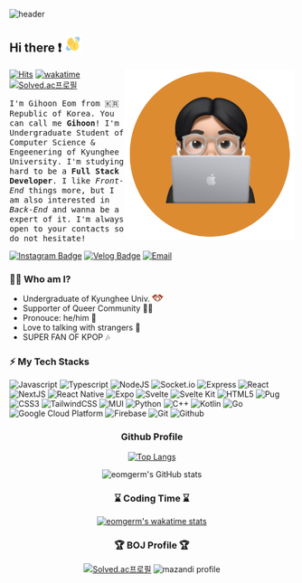 ![header](https://capsule-render.vercel.app/api?type=waving&color=gradient&height=300&section=header&text=Good%20to%20see%20you%20🤗&desc=I'm%20Gihoon%20:%20%29&fontSize=60&fontAlignY=40&descSize=25&descAlignY=58&animation=fadeIn)

## Hi there ❗ <img src="./images/wave-hello.gif" height="30">
<img src="./images/profile.png" align="right" height="300
"/>

[![Hits](https://hits.seeyoufarm.com/api/count/incr/badge.svg?url=https%3A%2F%2Fgithub.com%2Feomgerm&count_bg=%23FF5252&title_bg=%23535353&icon=&icon_color=%23E7E7E7&title=views&edge_flat=true)](https://hits.seeyoufarm.com)
[![wakatime](https://wakatime.com/badge/user/2bc3057d-356c-4085-8a40-dcf77da7bb8a.svg?style=flat-square)](https://wakatime.com/@2bc3057d-356c-4085-8a40-dcf77da7bb8a)
[![Solved.ac프로필](http://mazassumnida.wtf/api/mini/generate_badge?boj=eomgerm)](https://solved.ac/eomgerm)


<samp>I'm Gihoon Eom from 🇰🇷 Republic of Korea. You can call me **Gihoon**! I'm Undergraduate Student of Computer Science & Engeenering of Kyunghee University. I'm studying hard to be a **Full Stack Developer**. I like *Front-End* things more, but I am also interested in *Back-End* and wanna be a expert of it. I'm always open to your contacts so do not hesitate! </samp>

[![Instagram Badge](http://img.shields.io/badge/-Instagram-8134af?style=flat-square&logo=instagram&link=https://www.instagram.com/fb_26.55/)](https://www.instagram.com/fb_26.55/)
[![Velog Badge](http://img.shields.io/badge/-Velog-20c997?style=flat-square&logo=velog&logoColor=white&link=https://velog.io/@eomgerm)](https://velog.io/@eomgerm)
[![Email](http://img.shields.io/badge/-fishbread00@gmail.com-4885ed?style=flat-square&logo=gmail&link=mailto:fishbread00@gmail.com)](mailto:fishbread00@gmail.com)
### 💁‍♂️ Who am I?
- Undergraduate of Kyunghee Univ. <a href="https://www.khu.ac.kr/"><img src="./images/kyunghee.svg" width="20"></a>
- Supporter of Queer Community 🏳️‍🌈
- Pronouce: he/him 👨
- Love to talking with strangers 💬
- SUPER FAN OF KPOP 🎶
### ⚡ My Tech Stacks
![Javascript](http://img.shields.io/badge/-Javascript-f7e018?style=flat-square&logo=javascript&logoColor=black)
![Typescript](http://img.shields.io/badge/-Typescript-3178C6?style=flat-square&logo=typescript&logoColor=white)
![NodeJS](http://img.shields.io/badge/-Node.js-333?style=flat-square&logo=Node.js)
![Socket.io](http://img.shields.io/badge/-Socket.io-010101?style=flat-square&logo=Socket.io&logoColor=white)
![Express](http://img.shields.io/badge/-Express-000000?style=flat-square&logo=Express&logoColor=white)
![React](http://img.shields.io/badge/-React-20232a?style=flat-square&logo=React)
![NextJS](http://img.shields.io/badge/-NextJS-000000?style=flat-square&logo=Next.js&logoColor=white)
![React Native](http://img.shields.io/badge/-React_Native-20232a?style=flat-square&logo=React)
![Expo](http://img.shields.io/badge/-Expo-000020?style=flat-square&logo=expo&logoColor=white)
![Svelte](http://img.shields.io/badge/-Svelte-ff3e00?style=flat-square&logo=Svelte&logoColor=white)
![Svelte Kit](http://img.shields.io/badge/-Svelte_Kit-ff3e00?style=flat-square&logo=Svelte&logoColor=white)
![HTML5](http://img.shields.io/badge/-HTML5-f06529?style=flat-square&logo=HTML5&logoColor=white)
![Pug](http://img.shields.io/badge/-Pug-a86454?style=flat-square&logo=Pug&logoColor=black)
![CSS3](http://img.shields.io/badge/-CSS3-1572b6?style=flat-square&logo=CSS3)
![TailwindCSS](http://img.shields.io/badge/-TailwindCSS-06d6b4?style=flat-square&logo=TailwindCSS&logoColor=white)
![MUI](http://img.shields.io/badge/-MUI-007fff?style=flat-square&logo=MUI&logoColor=white)
![Python](http://img.shields.io/badge/-Python-3776ab?style=flat-square&logo=Python&logoColor=white)
![C++](http://img.shields.io/badge/-C++-00599c?style=flat-square&logo=C%2B%2B&logoColor=white)
![Kotlin](http://img.shields.io/badge/-Kotlin-7f52ff?style=flat-square&logo=Kotlin&logoColor=white)
![Go](http://img.shields.io/badge/-Go-00add8?style=flat-square&logo=Go&logoColor=white)
![Google Cloud Platform](http://img.shields.io/badge/-Google_Cloud_Platform-34ab53?style=flat-square&logo=GoogleCloud)
![Firebase](http://img.shields.io/badge/-Firebase-2C384A?style=flat-square&logo=firebase)
![Git](http://img.shields.io/badge/-Git-f05032?style=flat-square&logo=Git&logoColor=white)
![Github](http://img.shields.io/badge/-Github-181717?style=flat-square&logo=Github&logoColor=white)

<div align="center">
<h3>Github Profile</h3>

[![Top Langs](https://github-readme-stats.vercel.app/api/top-langs/?username=eomgerm&layout=compact)](https://github.com/anuraghazra/github-readme-stats) 
  
![eomgerm's GitHub stats](https://github-readme-stats.vercel.app/api?username=eomgerm&show_icons=true&theme=onedark&hide_border=true)

</div>

<div align="center">
<h3>⌛ Coding Time ⌛</h3>

[![eomgerm's wakatime stats](https://github-readme-stats.vercel.app/api/wakatime?username=eomgerm)](https://github.com/anuraghazra/github-readme-stats)
</div>


<div align="center">
<h3>🏆 BOJ Profile 🏆</h3>

[![Solved.ac프로필](http://mazassumnida.wtf/api/v2/generate_badge?boj=rlgns0705)](https://solved.ac/rlgns0705)
![mazandi profile](http://mazandi.herokuapp.com/api?handle=rlgns0705&theme=dark)

</div>
